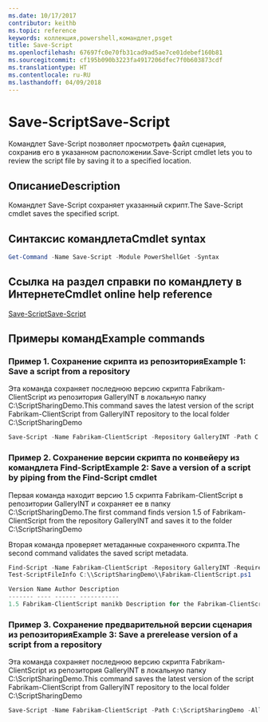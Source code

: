```yaml
---
ms.date: 10/17/2017
contributor: keithb
ms.topic: reference
keywords: коллекция,powershell,командлет,psget
title: Save-Script
ms.openlocfilehash: 67697fc0e70fb31cad9ad5ae7ce01debef160b81
ms.sourcegitcommit: cf195b090b3223fa4917206dfec7f0b603873cdf
ms.translationtype: HT
ms.contentlocale: ru-RU
ms.lasthandoff: 04/09/2018
---
```

# <a name="save-script"></a><span data-ttu-id="25146-103">Save-Script</span><span class="sxs-lookup"><span data-stu-id="25146-103">Save-Script</span></span>

<span data-ttu-id="25146-104">Командлет Save-Script позволяет просмотреть файл сценария, сохранив его в указанном расположении.</span><span class="sxs-lookup"><span data-stu-id="25146-104">Save-Script cmdlet lets you to review the script file by saving it to a specified location.</span></span>

## <a name="description"></a><span data-ttu-id="25146-105">Описание</span><span class="sxs-lookup"><span data-stu-id="25146-105">Description</span></span>

<span data-ttu-id="25146-106">Командлет Save-Script сохраняет указанный скрипт.</span><span class="sxs-lookup"><span data-stu-id="25146-106">The Save-Script cmdlet saves the specified script.</span></span>

## <a name="cmdlet-syntax"></a><span data-ttu-id="25146-107">Синтаксис командлета</span><span class="sxs-lookup"><span data-stu-id="25146-107">Cmdlet syntax</span></span>

```powershell
Get-Command -Name Save-Script -Module PowerShellGet -Syntax
```
## <a name="cmdlet-online-help-reference"></a><span data-ttu-id="25146-108">Ссылка на раздел справки по командлету в Интернете</span><span class="sxs-lookup"><span data-stu-id="25146-108">Cmdlet online help reference</span></span>

[<span data-ttu-id="25146-109">Save-Script</span><span class="sxs-lookup"><span data-stu-id="25146-109">Save-Script</span></span>](http://go.microsoft.com/fwlink/?LinkId=619786)

## <a name="example-commands"></a><span data-ttu-id="25146-110">Примеры команд</span><span class="sxs-lookup"><span data-stu-id="25146-110">Example commands</span></span>

### <a name="example-1-save-a-script-from-a-repository"></a><span data-ttu-id="25146-111">Пример 1. Сохранение скрипта из репозитория</span><span class="sxs-lookup"><span data-stu-id="25146-111">Example 1: Save a script from a repository</span></span>
<span data-ttu-id="25146-112">Эта команда сохраняет последнюю версию скрипта Fabrikam-ClientScript из репозитория GalleryINT в локальную папку C:\ScriptSharingDemo.</span><span class="sxs-lookup"><span data-stu-id="25146-112">This command saves the latest version of the script Fabrikam-ClientScript from GalleryINT repository to the local folder C:\ScriptSharingDemo</span></span>

```powershell
Save-Script -Name Fabrikam-ClientScript -Repository GalleryINT -Path C:\ScriptSharingDemo
```

### <a name="example-2-save-a-version-of-a-script-by-piping-from-the-find-script-cmdlet"></a><span data-ttu-id="25146-113">Пример 2. Сохранение версии скрипта по конвейеру из командлета Find-Script</span><span class="sxs-lookup"><span data-stu-id="25146-113">Example 2: Save a version of a script by piping from the Find-Script cmdlet</span></span>

<span data-ttu-id="25146-114">Первая команда находит версию 1.5 скрипта Fabrikam-ClientScript в репозитории GalleryINT и сохраняет ее в папку C:\ScriptSharingDemo.</span><span class="sxs-lookup"><span data-stu-id="25146-114">The first command finds version 1.5 of Fabrikam-ClientScript from the repository GalleryINT and saves it to the folder C:\ScriptSharingDemo</span></span>

<span data-ttu-id="25146-115">Вторая команда проверяет метаданные сохраненного скрипта.</span><span class="sxs-lookup"><span data-stu-id="25146-115">The second command validates the saved script metadata.</span></span>

```powershell
Find-Script -Name Fabrikam-ClientScript -Repository GalleryINT -RequiredVersion 1.5 | Save-Script -Path C:\\ScriptSharingDemo
Test-ScriptFileInfo C:\\ScriptSharingDemo\\Fabrikam-ClientScript.ps1

Version Name Author Description
------- ---- ------ -----------
1.5 Fabrikam-ClientScript manikb Description for the Fabrikam-ClientScript script
```

### <a name="example-3-save-a-prerelease-version-of-a-script-from-a-repository"></a><span data-ttu-id="25146-116">Пример 3. Сохранение предварительной версии сценария из репозитория</span><span class="sxs-lookup"><span data-stu-id="25146-116">Example 3: Save a prerelease version of a script from a repository</span></span>
<span data-ttu-id="25146-117">Эта команда сохраняет последнюю версию скрипта Fabrikam-ClientScript из репозитория GalleryINT в локальную папку C:\ScriptSharingDemo.</span><span class="sxs-lookup"><span data-stu-id="25146-117">This command saves the latest version of the script Fabrikam-ClientScript from GalleryINT repository to the local folder C:\ScriptSharingDemo</span></span>

```powershell
Save-Script -Name Fabrikam-ClientScript -Path C:\ScriptSharingDemo -AllowPrerelease
```